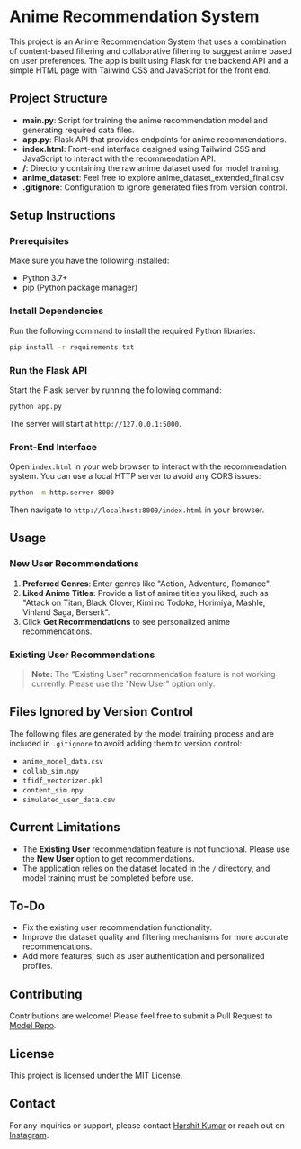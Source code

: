 
# Anime Recommendation System

This project is an Anime Recommendation System that uses a combination of content-based filtering and collaborative filtering to suggest anime based on user preferences. The app is built using Flask for the backend API and a simple HTML page with Tailwind CSS and JavaScript for the front end.

## Project Structure

- **main.py**: Script for training the anime recommendation model and generating required data files.
- **app.py**: Flask API that provides endpoints for anime recommendations.
- **index.html**: Front-end interface designed using Tailwind CSS and JavaScript to interact with the recommendation API.
- **/**: Directory containing the raw anime dataset used for model training.
- **anime_dataset**: Feel free to explore anime_dataset_extended_final.csv
- **.gitignore**: Configuration to ignore generated files from version control.

## Setup Instructions

### Prerequisites

Make sure you have the following installed:

- Python 3.7+
- pip (Python package manager)

### Install Dependencies

Run the following command to install the required Python libraries:

```bash
pip install -r requirements.txt
```

### Run the Flask API

Start the Flask server by running the following command:

```bash
python app.py
```

The server will start at `http://127.0.0.1:5000`.

### Front-End Interface

Open `index.html` in your web browser to interact with the recommendation system. You can use a local HTTP server to avoid any CORS issues:

```bash
python -m http.server 8000
```

Then navigate to `http://localhost:8000/index.html` in your browser.

## Usage

### New User Recommendations

1. **Preferred Genres**: Enter genres like "Action, Adventure, Romance".
2. **Liked Anime Titles**: Provide a list of anime titles you liked, such as "Attack on Titan, Black Clover, Kimi no Todoke, Horimiya, Mashle, Vinland Saga, Berserk".
3. Click **Get Recommendations** to see personalized anime recommendations.

### Existing User Recommendations

> **Note:** The "Existing User" recommendation feature is not working currently. Please use the "New User" option only.

## Files Ignored by Version Control

The following files are generated by the model training process and are included in `.gitignore` to avoid adding them to version control:

- `anime_model_data.csv`
- `collab_sim.npy`
- `tfidf_vectorizer.pkl`
- `content_sim.npy`
- `simulated_user_data.csv`

## Current Limitations

- The **Existing User** recommendation feature is not functional. Please use the **New User** option to get recommendations.
- The application relies on the dataset located in the `/` directory, and model training must be completed before use.

## To-Do

- Fix the existing user recommendation functionality.
- Improve the dataset quality and filtering mechanisms for more accurate recommendations.
- Add more features, such as user authentication and personalized profiles.

## Contributing

Contributions are welcome! Please feel free to submit a Pull Request to [Model Repo](https://github.com/HarshitKumar9030/anime_recommendation_model).

## License

This project is licensed under the MIT License.

## Contact

For any inquiries or support, please contact [Harshit Kumar](mailto:harshitkumar9030@gmail.com) or reach out on [Instagram](https://instagram.com/_harshit.xd).
